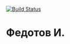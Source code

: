 [![Build Status](https://app.travis-ci.com/KhotAbuch/lab06.svg?token=XEpXNMPYzMj8jR8qBnpV)](https://app.travis-ci.com/KhotAbuch/lab06)
# Федотов И.

